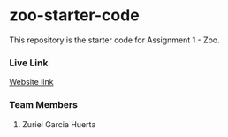# zoo-starter-code

This repository is the starter code for Assignment 1 - Zoo.

### Live Link
[Website link](https://gooseyboye.github.io/ZGH_HW_1/index.html)

### Team Members
1. Zuriel Garcia Huerta

